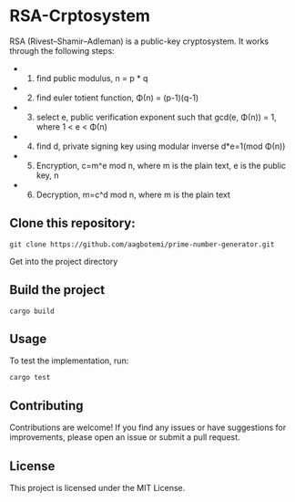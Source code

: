 # RSA-Crptosystem
RSA (Rivest–Shamir–Adleman) is a public-key cryptosystem. It works through the following steps: 

- 1. find public modulus, n = p * q
- 2. find euler totient function, Φ(n) = (p-1)(q-1)
- 3. select e, public verification exponent such that gcd(e, Φ(n)) = 1, where 1 < e < Φ(n)
- 4. find d, private signing key using modular inverse d*e=1(mod Φ(n))
- 5. Encryption, c=m^e mod n, where m is the plain text, e is the public key, n
- 6. Decryption, m=c^d mod n, where m is the plain text

## Clone this repository:
```
git clone https://github.com/aagbotemi/prime-number-generator.git
```

Get into the project directory

## Build the project
```
cargo build
```

## Usage 
To test the implementation, run:
```
cargo test
```

## Contributing
Contributions are welcome! If you find any issues or have suggestions for improvements, please open an issue or submit a pull request.

## License
This project is licensed under the MIT License.